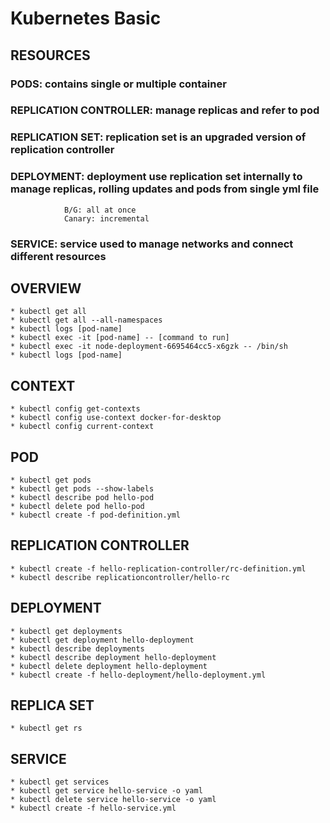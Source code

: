 # Kubernetes Basic

## RESOURCES
### PODS: contains single or multiple container
### REPLICATION CONTROLLER: manage replicas and refer to pod
### REPLICATION SET: replication set is an upgraded version of replication controller
### DEPLOYMENT: deployment use replication set internally to manage replicas, rolling updates and pods from single yml file
                B/G: all at once
                Canary: incremental
### SERVICE: service used to manage networks and connect different resources

## OVERVIEW
    * kubectl get all
    * kubectl get all --all-namespaces
    * kubectl logs [pod-name]
    * kubectl exec -it [pod-name] -- [command to run]
    * kubectl exec -it node-deployment-6695464cc5-x6gzk -- /bin/sh
    * kubectl logs [pod-name]

## CONTEXT
    * kubectl config get-contexts
    * kubectl config use-context docker-for-desktop
    * kubectl config current-context

## POD
    * kubectl get pods
    * kubectl get pods --show-labels
    * kubectl describe pod hello-pod
    * kubectl delete pod hello-pod
    * kubectl create -f pod-definition.yml

## REPLICATION CONTROLLER
    * kubectl create -f hello-replication-controller/rc-definition.yml
    * kubectl describe replicationcontroller/hello-rc

## DEPLOYMENT
    * kubectl get deployments
    * kubectl get deployment hello-deployment
    * kubectl describe deployments
    * kubectl describe deployment hello-deployment
    * kubectl delete deployment hello-deployment
    * kubectl create -f hello-deployment/hello-deployment.yml

## REPLICA SET
    * kubectl get rs

## SERVICE
    * kubectl get services
    * kubectl get service hello-service -o yaml
    * kubectl delete service hello-service -o yaml
    * kubectl create -f hello-service.yml

